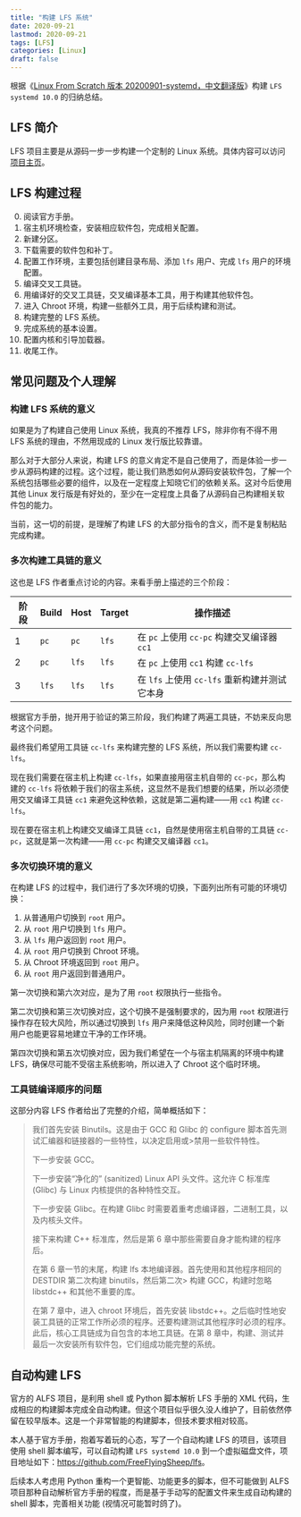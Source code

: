 ```yaml
---
title: "构建 LFS 系统"
date: 2020-09-21
lastmod: 2020-09-21
tags: [LFS]
categories: [Linux]
draft: false
---
```


根据《[Linux From Scratch 版本 20200901-systemd，中文翻译版](https://bf.mengyan1223.wang/lfs/zh_CN/10.0-systemd/)》构建 `LFS systemd 10.0` 的归纳总结。

<!--more-->

## LFS 简介

LFS 项目主要是从源码一步一步构建一个定制的 Linux 系统。具体内容可以访问[项目主页](http://www.linuxfromscratch.org/index.html)。

## LFS 构建过程

0. 阅读官方手册。
1. 宿主机环境检查，安装相应软件包，完成相关配置。
2. 新建分区。
3. 下载需要的软件包和补丁。
4. 配置工作环境，主要包括创建目录布局、添加 `lfs` 用户、完成 `lfs` 用户的环境配置。
5. 编译交叉工具链。
6. 用编译好的交叉工具链，交叉编译基本工具，用于构建其他软件包。
7. 进入 Chroot 环境，构建一些额外工具，用于后续构建和测试。
8. 构建完整的 LFS 系统。
9. 完成系统的基本设置。
10. 配置内核和引导加载器。
11. 收尾工作。

## 常见问题及个人理解

### 构建 LFS 系统的意义

如果是为了构建自己使用 Linux 系统，我真的不推荐 LFS，除非你有不得不用 LFS 系统的理由，不然用现成的 Linux 发行版比较靠谱。

那么对于大部分人来说，构建 LFS 的意义肯定不是自己使用了，而是体验一步一步从源码构建的过程。这个过程，能让我们熟悉如何从源码安装软件包，了解一个系统包括哪些必要的组件，以及在一定程度上知晓它们的依赖关系。这对今后使用其他 Linux 发行版是有好处的，至少在一定程度上具备了从源码自己构建相关软件包的能力。

当前，这一切的前提，是理解了构建 LFS 的大部分指令的含义，而不是复制粘贴完成构建。

### 多次构建工具链的意义

这也是 LFS 作者重点讨论的内容。来看手册上描述的三个阶段：

| 阶段 | Build | Host | Target | 操作描述 |
| --- | --- | --- | --- | --- |
| 1 | `pc` | `pc` | `lfs` | 在 `pc` 上使用 `cc-pc` 构建交叉编译器 `cc1` |
| 2 | `pc` | `lfs` | `lfs` | 在 `pc` 上使用 `cc1` 构建 `cc-lfs` |
| 3 | `lfs` | `lfs` | `lfs` | 在 `lfs` 上使用 `cc-lfs` 重新构建并测试它本身 |

根据官方手册，抛开用于验证的第三阶段，我们构建了两遍工具链，不妨来反向思考这个问题。

最终我们希望用工具链 `cc-lfs` 来构建完整的 LFS 系统，所以我们需要构建 `cc-lfs`。

现在我们需要在宿主机上构建 `cc-lfs`，如果直接用宿主机自带的 `cc-pc`，那么构建的 `cc-lfs` 将依赖于我们的宿主系统，这显然不是我们想要的结果，所以必须使用交叉编译工具链 `cc1` 来避免这种依赖，这就是第二遍构建——用 `cc1` 构建 `cc-lfs`。

现在要在宿主机上构建交叉编译工具链 `cc1`，自然是使用宿主机自带的工具链 `cc-pc`，这就是第一次构建——用 `cc-pc` 构建交叉编译器 `cc1`。

### 多次切换环境的意义

在构建 LFS 的过程中，我们进行了多次环境的切换，下面列出所有可能的环境切换：

1. 从普通用户切换到 `root` 用户。
2. 从 `root` 用户切换到 `lfs` 用户。
3. 从 `lfs` 用户返回到 `root` 用户。
4. 从 `root` 用户切换到 Chroot 环境。
5. 从 Chroot 环境返回到 `root` 用户。
6. 从 `root` 用户返回到普通用户。

第一次切换和第六次对应，是为了用 `root` 权限执行一些指令。

第二次切换和第三次切换对应，这个切换不是强制要求的，因为用 `root` 权限进行操作存在较大风险，所以通过切换到 `lfs` 用户来降低这种风险，同时创建一个新用户也能更容易地建立干净的工作环境。

第四次切换和第五次切换对应，因为我们希望在一个与宿主机隔离的环境中构建 LFS，确保尽可能不受宿主系统影响，所以进入了 Chroot 这个临时环境。

### 工具链编译顺序的问题

这部分内容 LFS 作者给出了完整的介绍，简单概括如下：

> 我们首先安装 Binutils。这是由于 GCC 和 Glibc 的 configure 脚本首先测试汇编器和链接器的一些特性，以决定启用或>禁用一些软件特性。
>
> 下一步安装 GCC。
>
> 下一步安装“净化的” (sanitized) Linux API 头文件。这允许 C 标准库 (Glibc) 与 Linux 内核提供的各种特性交互。
>
> 下一步安装 Glibc。在构建 Glibc 时需要着重考虑编译器，二进制工具，以及内核头文件。
>
> 接下来构建 C++ 标准库，然后是第 6 章中那些需要自身才能构建的程序后。
>
> 在第 6 章一节的末尾，构建 lfs 本地编译器。首先使用和其他程序相同的 DESTDIR 第二次构建 binutils，然后第二次> 构建 GCC，构建时忽略 libstdc++ 和其他不重要的库。
>
> 在第 7 章中，进入 chroot 环境后，首先安装 libstdc++。之后临时性地安装工具链的正常工作所必须的程序。还要构建测试其他程序时必须的程序。此后，核心工具链成为自包含的本地工具链。在第 8 章中，构建、测试并最后一次安装所有软件包，它们组成功能完整的系统。

## 自动构建 LFS

官方的 ALFS 项目，是利用 shell 或 Python 脚本解析 LFS 手册的 XML 代码，生成相应的构建脚本完成全自动构建。但这个项目似乎很久没人维护了，目前依然停留在较早版本。这是一个非常智能的构建脚本，但技术要求相对较高。

本人基于官方手册，抱着写着玩的心态，写了一个自动构建 LFS 的项目，该项目使用 shell 脚本编写，可以自动构建 `LFS systemd 10.0` 到一个虚拟磁盘文件，项目地址如下：<https://github.com/FreeFlyingSheep/lfs>。

后续本人考虑用 Python 重构一个更智能、功能更多的脚本，但不可能做到 ALFS 项目那种自动解析官方手册的程度，而是基于手动写的配置文件来生成自动构建的 shell 脚本，完善相关功能 (视情况可能暂时鸽了)。
